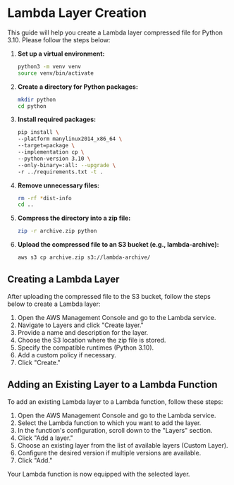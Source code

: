 # Lambda Layer Creation

This guide will help you create a Lambda layer compressed file for Python 3.10. Please follow the steps below:

1. **Set up a virtual environment:**
    ```bash
    python3 -m venv venv
    source venv/bin/activate
    ```

2. **Create a directory for Python packages:**
    ```bash
    mkdir python
    cd python
    ```

3. **Install required packages:**
    ```bash
    pip install \
    --platform manylinux2014_x86_64 \
    --target=package \
    --implementation cp \
    --python-version 3.10 \
    --only-binary=:all: --upgrade \
    -r ../requirements.txt -t .
    ```

4. **Remove unnecessary files:**
    ```bash
    rm -rf *dist-info
    cd ..
    ```

5. **Compress the directory into a zip file:**
    ```bash
    zip -r archive.zip python
    ```

6. **Upload the compressed file to an S3 bucket (e.g., lambda-archive):**
    ```bash
    aws s3 cp archive.zip s3://lambda-archive/
    ```

## Creating a Lambda Layer

After uploading the compressed file to the S3 bucket, follow the steps below to create a Lambda layer:

1. Open the AWS Management Console and go to the Lambda service.
2. Navigate to Layers and click "Create layer."
3. Provide a name and description for the layer.
4. Choose the S3 location where the zip file is stored.
5. Specify the compatible runtimes (Python 3.10).
6. Add a custom policy if necessary.
7. Click "Create."

## Adding an Existing Layer to a Lambda Function

To add an existing Lambda layer to a Lambda function, follow these steps:

1. Open the AWS Management Console and go to the Lambda service.
2. Select the Lambda function to which you want to add the layer.
3. In the function's configuration, scroll down to the "Layers" section.
4. Click "Add a layer."
5. Choose an existing layer from the list of available layers (Custom Layer).
6. Configure the desired version if multiple versions are available.
7. Click "Add."

Your Lambda function is now equipped with the selected layer.
